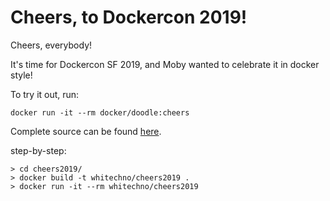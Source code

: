 Cheers, to Dockercon 2019!
==========================

Cheers, everybody!

It's time for Dockercon SF 2019, and Moby wanted to celebrate it in docker style!

To try it out, run:

`docker run -it --rm docker/doodle:cheers`

Complete source can be found [here](https://github.com/docker/doodle).


step-by-step:
```
> cd cheers2019/
> docker build -t whitechno/cheers2019 .
> docker run -it --rm whitechno/cheers2019
```
